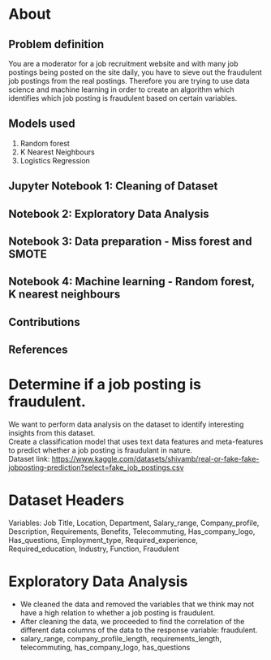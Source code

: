 # About

## Problem definition
You are a moderator for a job recruitment website and with many job postings being posted on the site daily, you have to sieve out the fraudulent job postings from the real postings. Therefore you are trying to use data science and machine learning in order to create an algorithm which identifies which job posting is fraudulent based on certain variables. 
## Models used
1. Random forest
2. K Nearest Neighbours
3. Logistics Regression
## Jupyter Notebook 1: Cleaning of Dataset

## Notebook 2: Exploratory Data Analysis
## Notebook 3: Data preparation - Miss forest and SMOTE
## Notebook 4: Machine learning - Random forest, K nearest neighbours
## Contributions
## References





# Determine if a job posting is fraudulent. 
We want to perform data analysis on the dataset to identify interesting insights from this dataset.<br />
Create a classification model that uses text data features and meta-features to predict whether a job posting is fraudulant in nature.<br />
Dataset link: https://www.kaggle.com/datasets/shivamb/real-or-fake-fake-jobposting-prediction?select=fake_job_postings.csv

# Dataset Headers
Variables: Job Title, Location, Department, Salary_range, Company_profile, Description, Requirements, Benefits, Telecommuting, Has_company_logo, Has_questions, 
Employment_type, Required_experience, Required_education, Industry, Function, Fraudulent

# Exploratory Data Analysis
* We cleaned the data and removed the variables that we think may not have a high relation to whether a job posting is fraudulent.
* After cleaning the data, we proceeded to find the correlation of the different data columns of the data to the response variable: fraudulent.
* salary_range, company_profile_length, requirements_length, telecommuting, has_company_logo, has_questions


